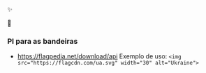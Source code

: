 ✨

🧪

### PI para as bandeiras 
* https://flagpedia.net/download/api
Exemplo de uso:
``<img src="https://flagcdn.com/ua.svg" width="30" alt="Ukraine">``